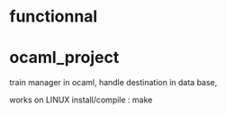 # functionnal
# ocaml_project
train manager in ocaml, handle destination in data base,

works on LINUX
install/compile : make